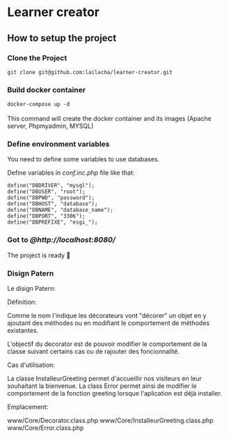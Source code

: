 # Learner creator

## How to setup the project

### Clone the Project
`git clone git@github.com:lailacha/learner-creator.git`

### Build docker container
`docker-compose up -d`  </br> </br>
This command will create the docker container and its images (Apache server, Phpmyadmin, MYSQL)

### Define environment variables

You need to define some variables to use databases. </br>

Define variables in _conf.inc.php_ file like that:

```<?php
define("DBDRIVER", "mysql");
define("DBUSER", "root");
define("DBPWD", "password");
define("DBHOST", "database");
define("DBNAME", "database_name");
define("DBPORT", "3306");
define("DBPREFIXE", "esgi_");
```

### Got to **_@http://localhost:8080/_**
The project is ready :tada:




### Disign Patern 

Le disign Patern:

Définition: 

Comme le nom l'indique les décorateurs vont "décorer"
un objet en y ajoutant des méthodes ou en modifiant le comportement de méthodes existantes.

L'objectif du decorator est de pouvoir modifier le comportement de la classe suivant certains cas ou de rajouter des foncionnalité.

Cas d'utilisation:

La classe InstalleurGreeting  permet d'accueillir nos visiteurs en leur souhaitant la bienvenue.
La class Error permet ainsi de modifier le comportement de la fonction greeting lorsque l'aplication est déjà installer.

Emplacement:

www/Core/Decorator.class.php
www/Core/InstalleurGreeting.class.php
www/Core/Error.class.php

